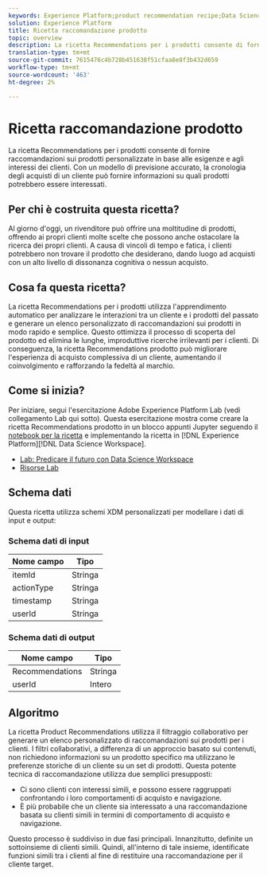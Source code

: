 ```yaml
---
keywords: Experience Platform;product recommendation recipe;Data Science Workspace;popular topics;recipes;pre build recipe
solution: Experience Platform
title: Ricetta raccomandazione prodotto
topic: overview
description: La ricetta Recommendations per i prodotti consente di fornire raccomandazioni sui prodotti personalizzate in base alle esigenze e agli interessi dei clienti. Con un modello di previsione accurato, la cronologia degli acquisti di un cliente può fornire informazioni su quali prodotti potrebbero essere interessati.
translation-type: tm+mt
source-git-commit: 7615476c4b728b451638f51cfaa8e8f3b432d659
workflow-type: tm+mt
source-wordcount: '463'
ht-degree: 2%

---
```



# Ricetta raccomandazione prodotto

La ricetta Recommendations per i prodotti consente di fornire raccomandazioni sui prodotti personalizzate in base alle esigenze e agli interessi dei clienti. Con un modello di previsione accurato, la cronologia degli acquisti di un cliente può fornire informazioni su quali prodotti potrebbero essere interessati.

## Per chi è costruita questa ricetta?

Al giorno d&#39;oggi, un rivenditore può offrire una moltitudine di prodotti, offrendo ai propri clienti molte scelte che possono anche ostacolare la ricerca dei propri clienti. A causa di vincoli di tempo e fatica, i clienti potrebbero non trovare il prodotto che desiderano, dando luogo ad acquisti con un alto livello di dissonanza cognitiva o nessun acquisto.

## Cosa fa questa ricetta?

La ricetta Recommendations per i prodotti utilizza l&#39;apprendimento automatico per analizzare le interazioni tra un cliente e i prodotti del passato e generare un elenco personalizzato di raccomandazioni sui prodotti in modo rapido e semplice. Questo ottimizza il processo di scoperta del prodotto ed elimina le lunghe, improduttive ricerche irrilevanti per i clienti. Di conseguenza, la ricetta Recommendations prodotto può migliorare l&#39;esperienza di acquisto complessiva di un cliente, aumentando il coinvolgimento e rafforzando la fedeltà al marchio.

## Come si inizia?

Per iniziare, segui l&#39;esercitazione Adobe Experience Platform Lab (vedi collegamento Lab qui sotto). Questa esercitazione mostra come creare la ricetta Recommendations prodotto in un blocco appunti Jupyter seguendo il [notebook per la ricetta](../jupyterlab/create-a-recipe.md) e implementando la ricetta in [!DNL Experience Platform][!DNL Data Science Workspace].

* [Lab: Predicare il futuro con Data Science Workspace](https://expleague.azureedge.net/labs/L777/index.html)
* [Risorse Lab](https://github.com/adobe/experience-platform-dsw-reference/tree/master/Summit/2019/resources)

## Schema dati

Questa ricetta utilizza schemi [](../../xdm/schema/field-dictionary.md) XDM personalizzati per modellare i dati di input e output:

### Schema dati di input

| Nome campo | Tipo |
--- | ---
| itemId | Stringa |
| actionType | Stringa |
| timestamp | Stringa |
| userId | Stringa |

### Schema dati di output

| Nome campo | Tipo |
--- | ---
| Recommendations | Stringa |
| userId | Intero |

## Algoritmo

La ricetta Product Recommendations utilizza il filtraggio collaborativo per generare un elenco personalizzato di raccomandazioni sui prodotti per i clienti. I filtri collaborativi, a differenza di un approccio basato sui contenuti, non richiedono informazioni su un prodotto specifico ma utilizzano le preferenze storiche di un cliente su un set di prodotti. Questa potente tecnica di raccomandazione utilizza due semplici presupposti:
* Ci sono clienti con interessi simili, e possono essere raggruppati confrontando i loro comportamenti di acquisto e navigazione.
* È più probabile che un cliente sia interessato a una raccomandazione basata su clienti simili in termini di comportamento di acquisto e navigazione.

Questo processo è suddiviso in due fasi principali. Innanzitutto, definite un sottoinsieme di clienti simili. Quindi, all&#39;interno di tale insieme, identificate funzioni simili tra i clienti al fine di restituire una raccomandazione per il cliente target.